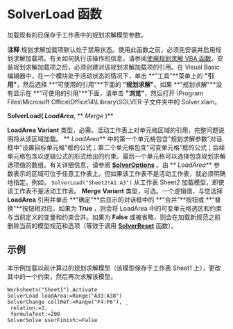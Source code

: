 
# SolverLoad 函数

加载现有的已保存于工作表中的规划求解模型参数。


 **注释**  规划求解加载项默认处于禁用状态。使用此函数之前，必须先安装并启用规划求解加载项。有关如何执行该操作的信息，请参阅[使用规划求解 VBA 函数](37d0aa49-2e5c-5efe-1c69-b5168af1f231.md)。安装规划求解加载项之后，必须创建对该规划求解加载项的引用。在 Visual Basic 编辑器中，在一个模块处于活动状态的情况下，单击 **"工具"**菜单上的 **"引用"**，然后选择 **"可使用的引用"**下面的 **"规划求解"**。如果 **"规划求解"**没有显示在 **"可使用的引用"**下面，请单击 **"浏览"**，然后打开 \Program Files\Microsoft Office\Office14\Library\SOLVER 子文件夹中的 Solver.xlam。


 **SolverLoad( _LoadArea_**, ** _Merge_ )**

 **LoadArea** **Variant** 类型，必需。活动工作表上对单元格区域的引用，完整问题说明将从该区域加载。 ** _LoadArea_** 中的第一个单元格包含"规划求解参数"对话框中"设置目标单元格"框的公式；第二个单元格包含"可变单元格"框的公式；后续单元格包含以逻辑公式的形式给出的约束。最后一个单元格可以选择包含规划求解选项值的数组。有关详细信息，请参阅 **[SolverOptions](270d5440-ac1e-2436-b632-5877ede0820e.md)** 。由 ** _LoadArea_** 参数表示的区域可位于任意工作表上，但如果该工作表不是活动工作表，就必须明确地指定。例如， `SolverLoad("Sheet2!A1:A3")` 从工作表 Sheet2 加载模型，即使该工作表不是活动工作表。
 **Merge** **Variant** 类型，可选。一个逻辑值，与您选择 **LoadArea** 引用并单击 **"确定"**后显示的对话框中的 **"合并"**按钮或 **"替换"**按钮相对应。如果为  **True** ，则会将 LoadArea 中的可变单元格选区和约束与当前定义的变量和约束合并。如果为 **False** 或被省略，则会在加载新规范之前删除当前的模型规范和选项（等效于调用 **[SolverReset](5c8f99e7-9451-3e72-1d93-4fcd72fc3e71.md)** 函数）。

## 示例

本示例加载以前计算过的规划求解模型（该模型保存于工作表 Sheet1 上），更改其中的一个约束，然后再次求解该模型。


```
Worksheets("Sheet1").Activate 
SolverLoad loadArea:=Range("A33:A38") 
SolverChange cellRef:=Range("F4:F6"), _ 
 relation:=1, _ 
 formulaText:=200 
SolverSolve userFinish:=False
```

